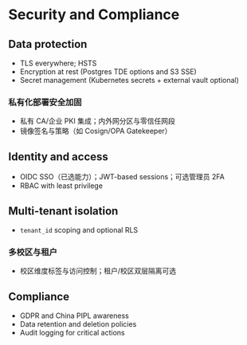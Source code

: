 # Security and Compliance

## Data protection

- TLS everywhere; HSTS
- Encryption at rest (Postgres TDE options and S3 SSE)
- Secret management (Kubernetes secrets + external vault optional)

### 私有化部署安全加固

- 私有 CA/企业 PKI 集成；内外网分区与零信任网段
- 镜像签名与策略（如 Cosign/OPA Gatekeeper）

## Identity and access

- OIDC SSO（已选能力）；JWT-based sessions；可选管理员 2FA
- RBAC with least privilege

## Multi-tenant isolation

- `tenant_id` scoping and optional RLS

### 多校区与租户

- 校区维度标签与访问控制；租户/校区双层隔离可选

## Compliance

- GDPR and China PIPL awareness
- Data retention and deletion policies
- Audit logging for critical actions
